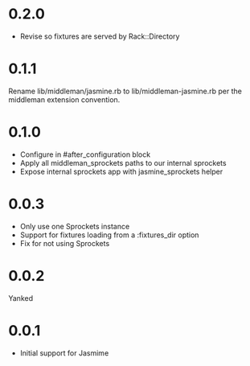 0.2.0
===
* Revise so fixtures are served by Rack::Directory

0.1.1
===
Rename lib/middleman/jasmine.rb to lib/middleman-jasmine.rb per the middleman extension convention.

0.1.0
===

* Configure in #after_configuration block
* Apply all middleman_sprockets paths to our internal sprockets
* Expose internal sprockets app with jasmine_sprockets helper

0.0.3
===

* Only use one Sprockets instance
* Support for fixtures loading from a :fixtures_dir option
* Fix for not using Sprockets

0.0.2
===
Yanked

0.0.1
===

* Initial support for Jasmime